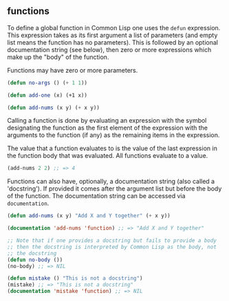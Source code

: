 ## functions

To define a global function in Common Lisp one uses the `defun`
expression. This expression takes as its first argument a list of
parameters (and empty list means the function has no parameters). This
is followed by an optional documentation string (see below), then zero
or more expressions which make up the "body" of the function.

Functions may have zero or more parameters.

```lisp
(defun no-args () (+ 1 1))

(defun add-one (x) (+1 x))

(defun add-nums (x y) (+ x y))
```

Calling a function is done by evaluating an expression with the symbol
designating the function as the first element of the expression with
the arguments to the function (if any) as the remaining items in the
expression.

The value that a function evaluates to is the value of the last
expression in the function body that was evaluated. All functions
evaluate to a value.

```lisp
(add-nums 2 2) ;; => 4
```

Functions can also have, optionally, a documentation string (also
called a 'docstring'). If provided it comes after the argument list
but before the body of the function. The documentation string can be
accessed via `documentation`.

```lisp
(defun add-nums (x y) "Add X and Y together" (+ x y))

(documentation 'add-nums 'function) ;; => "Add X and Y together"

;; Note that if one provides a docstring but fails to provide a body
;; then the docstring is interpreted by Common Lisp as the body, not
;; the docstring
(defun no-body ())
(no-body) ;; => NIL

(defun mistake () "This is not a docstring")
(mistake) ;; => "This is not a docstring"
(documentation 'mistake 'function) ;; => NIL
```
